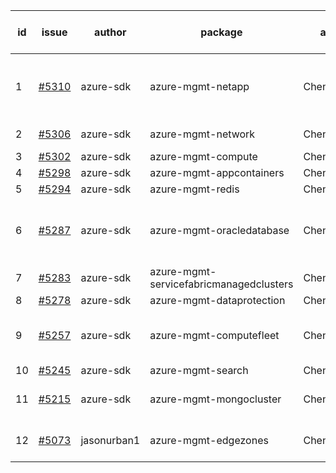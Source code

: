 | id | issue | author | package | assignee | bot advice | created date of issue | target release date | date from target |
| ------ | ------ | ------ | ------ | ------ | ------ | ------ | ------ | :-----: |
| 1 | [#5310](https://github.com/Azure/sdk-release-request/issues/5310) | azure-sdk | azure-mgmt-netapp | ChenxiJiang333 | new comment. Attention to inconsistent tag. | 06-27 | 07-26 |  |
| 2 | [#5306](https://github.com/Azure/sdk-release-request/issues/5306) | azure-sdk | azure-mgmt-network | ChenxiJiang333 | new issue. MultiAPI | 06-27 | 07-25 |  |
| 3 | [#5302](https://github.com/Azure/sdk-release-request/issues/5302) | azure-sdk | azure-mgmt-compute | ChenxiJiang333 |  | 06-26 | 07-26 |  |
| 4 | [#5298](https://github.com/Azure/sdk-release-request/issues/5298) | azure-sdk | azure-mgmt-appcontainers | ChenxiJiang333 |  | 06-25 | 07-26 |  |
| 5 | [#5294](https://github.com/Azure/sdk-release-request/issues/5294) | azure-sdk | azure-mgmt-redis | ChenxiJiang333 |  | 06-25 | 07-25 |  |
| 6 | [#5287](https://github.com/Azure/sdk-release-request/issues/5287) | azure-sdk | azure-mgmt-oracledatabase | ChenxiJiang333 | close to release date. FirstGA. HoldOn. | 06-21 | 06-28 | -1 |
| 7 | [#5283](https://github.com/Azure/sdk-release-request/issues/5283) | azure-sdk | azure-mgmt-servicefabricmanagedclusters | ChenxiJiang333 |  | 06-20 | 07-26 |  |
| 8 | [#5278](https://github.com/Azure/sdk-release-request/issues/5278) | azure-sdk | azure-mgmt-dataprotection | ChenxiJiang333 |  | 06-14 | 07-26 |  |
| 9 | [#5257](https://github.com/Azure/sdk-release-request/issues/5257) | azure-sdk | azure-mgmt-computefleet | ChenxiJiang333 | FirstBeta. HoldOn. ForCLI. TypeSpec. | 06-05 | 06-21 |  |
| 10 | [#5245](https://github.com/Azure/sdk-release-request/issues/5245) | azure-sdk | azure-mgmt-search | ChenxiJiang333 | HoldOn. | 06-04 | 06-21 |  |
| 11 | [#5215](https://github.com/Azure/sdk-release-request/issues/5215) | azure-sdk | azure-mgmt-mongocluster | ChenxiJiang333 | FirstBeta. HoldOn. TypeSpec. | 05-21 | 06-21 |  |
| 12 | [#5073](https://github.com/Azure/sdk-release-request/issues/5073) | jasonurban1 | azure-mgmt-edgezones | ChenxiJiang333 | FirstBeta. HoldOn. TypeSpec. | 03-22 | 06-26 |  |
